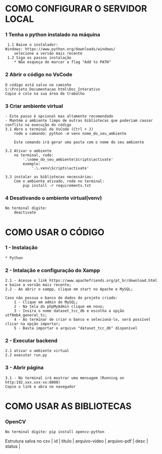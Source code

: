 # COMO CONFIGURAR O SERVIDOR LOCAL

### 1 Tenha o python instalado na máquina 
     1.1 Baixe o instalador: 
    Windows: https://www.python.org/downloads/windows/
        selecione a versão mais recente
     1.2 Siga os passos instalação
        * Não esqueça de marcar a flag "Add to PATH"

### 2 Abrir o código no VsCode
    O código está salvo no caminho
    S:\Projeto Documentacao html\Doc_Interativo
    Copie e cole na sua área de trabalho

### 3 Criar ambiente virtual
    - Este passo é opcional mas altamente recomendado
    - Mantém o ambiente limpo de outras bibliotecas que poderiam causar conflito na execução do código
    3.1 Abra o terminal do VsCode (Ctrl + J)
        rode o comando: python -m venv nome_do_seu_ambiente
        
        Este comando irá gerar uma pasta com o nome do seu ambiente

    3.2 Ativar o ambiente
        no terminal, rode:
            '.\nome_do_seu_ambiente\Scripts\activate'
            exemplo: 
                '.\.venv\Scripts\activate'
    
    3.3 instalar as bibliotecas necessárias:
        Com o ambiente ativado, rode no terminal:
            pip install -r requirements.txt

### 4 Desativando o ambiente virtual(venv)
    No terminal digite:
        deactivate
    
# COMO USAR O CÓDIGO

### 1 - Instalação
    * Python 
### 2 - Intalação e configuração do Xampp
    2.1 - Acesse o link https://www.apachefriends.org/pt_br/download.html e baixe a versão mais recente;
    2.2 - Ao abrir o xampp, clique em start no Apache e MySQL;

    Caso não possua o banco de dados do projeto criado:
        1 - Clique em admin do MySQL;
        2 - Na tela do phpMyAdmin clique em novo;
        3 - Insira o nome dataset_tcc_db e escolha a opção utf8mb4_general_tc;
        4 - Ao terminar de criar o banco e selecioná-lo, será possível clicar na opção importar;
        5 - Basta importar o arquivo "dataset_tcc_db" disponível 
    
    
### 2 - Executar backend
    2.1 ativar o ambiente virtual
    2.2 executar run.py

### 3 - Abrir página
    3.1 - No terminal irá mostrar uma mensagem (Running on http:192.xxx.xxx-xx:8000)
    Copie o link e abra no navegador

# COMO USAR AS BIBLIOTECAS

### OpenCV
    No terminal digite: pip install opencv-python

Estrutura salva no csv
| id | titulo | arquivo-video | arquivo-pdf | desc | status |
